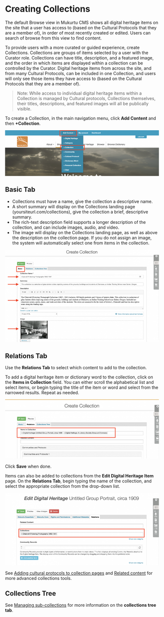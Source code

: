 # Creating Collections

The default Browse view in Mukurtu CMS shows all digital heritage items on the site that a user has access to (based on the Cultural Protocols that they are a member of), in order of most recently created or edited. Users can search of browse from this view to find content.

To provide users with a more curated or guided experience, create Collections. Collections are groups of items selected by a user with the Curator role. Collections can have title, description, and a featured image, and the order in which items are displayed within a collection can be controlled by the Curator. Digital heritage items from across the site, and from many Cultural Protocols, can be included in one Collection, and users will only see those items they have access to (based on the Cultural Protocols that they are a member of).

> Note: While access to individual digital heritage items within a Collection is managed by Cultural protocols, Collections themselves, their titles, descriptions, and featured images will all be publically visible.

To create a Collection, in the main navigation menu, click **Add Content** and then **+Collection**.

![creating a collection 01](../embeds/creatingcollections01.png)

## Basic Tab

- Collections must have a name, give the collection a descriptive name.
- A short summary will display on the Collections landing page (yoursiteurl.com/collections), give the collection a brief, descriptive summary.
- The rich-text description field supports a longer description of the collection, and can include images, audio, and video.
- The image will display on the Collections landing page, as well as above the description on the collection page. If you do not assign an image, the system will automatically select one from items in the collection.

![creating a collection 02](../embeds/creatingcollections02.png)

## Relations Tab

Use the **Relations Tab** to select which content to add to the collection.

To add a digital heritage item or dictionary word to the collection, click on the **Items in Collection** field. You can either scroll the alphabetical list and select items, or begin typing the title of the item or word and select from the narrowed results. Repeat as needed.

![creating a collection 03](../embeds/creatingcollections03.png)

Click **Save** when done.

Items can also be added to collections from the **Edit Digital Heritage Item** page. On the **Relations Tab**, begin typing the name of the collection, and select the appropriate collection from the drop-down list.

![creating a collection 04](../embeds/creatingcollections04.png)


See [Adding cultural protocols to collection pages](https://mukurtu.org/support/adding-cultural-protocols-to-collection-pages/) and [Related content](https://mukurtu.org/support/related-content/) for more advanced collections tools.

##  Collections Tree

See [Managing sub-collections](https://mukurtu.org/support/managing-sub-collections/) for more information on the **collections tree tab**.
